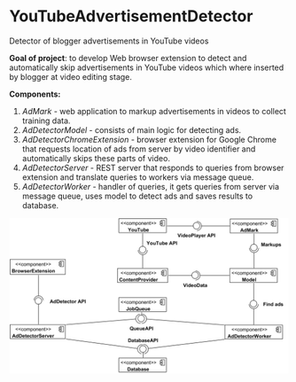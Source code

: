 # YouTubeAdvertisementDetector
Detector of blogger advertisements in YouTube videos
 
**Goal of project**: to develop Web browser extension to detect and automatically skip advertisements in YouTube videos which where inserted by blogger at video editing stage.

**Components:**
1. *AdMark* - web application to markup advertisements in videos to collect training data.
2. *AdDetectorModel* - consists of main logic for detecting ads.
3. *AdDetectorChromeExtension* - browser extension for Google Chrome that requests location of ads from server by video identifier and automatically skips these parts of video.
4. *AdDetectorServer* - REST server that responds to queries from browser extension and translate queries to workers via message queue.
5. *AdDetectorWorker* - handler of queries, it gets queries from server via message queue, uses model to detect ads and saves results to database.

![Component Diagram](OverallComponentDiagram.png)
